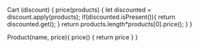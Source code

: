 Cart (discount) {
  price(products) {
    let discounted = discount.apply(products);
    if(discounted.isPresent()){
      return discounted.get();
    }
    return products.length*products[0].price();
  }
}

Product(name, price){
  price() {
    return price
  }
}

